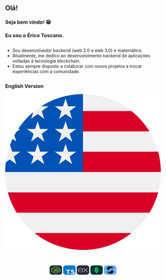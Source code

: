 ## Olá!

### Seja bem vindo! 😁

### Eu sou o Érico Toscano.

##

- Sou desenvolvedor backend (web 2.0 e web 3.0) e matemático.
- Atualmente, me dedico ao desenvolvimento backend de aplicações voltadas à tecnologia blockchain.
- Estou sempre disposto a colaborar com novos projetos e trocar experiências com a comunidade.

##

### English Version

[![English](/estados-unidos.png)](https://github.com/ericotoscano/ecdsa-node/blob/main/README-en.md)

##
  
<div style="display: inline_block" align="center"><br>
    <img align="center" alt="Erico-NodeJS" height="30" width="40" src="https://github.com/tandpfun/skill-icons/blob/main/icons/NodeJS-Dark.svg">
    <img align="center" alt="Erico-Typescript" height="30" width="40" src="https://github.com/tandpfun/skill-icons/blob/main/icons/TypeScript.svg">
    <img align="center" alt="Erico-Express" height="30" width="40" src="https://github.com/tandpfun/skill-icons/blob/main/icons/ExpressJS-Dark.svg">
    <img align="center" alt="Erico-Mongo" height="30" width="40" src="https://github.com/tandpfun/skill-icons/blob/main/icons/MongoDB.svg">
    <img align="center" alt="Erico-Solidity" height="30" width="40"src="https://github.com/tandpfun/skill-icons/blob/main/icons/Solidity.svg">
</div>
